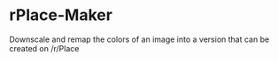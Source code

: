 # rPlace-Maker
Downscale and remap the colors of an image into a version that can be created on /r/Place
